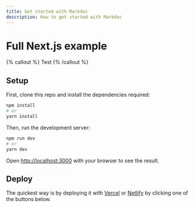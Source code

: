 ```yaml
---
title: Get started with Markdoc
description: How to get started with Markdoc
---
```


# Full Next.js example

{% callout %}
Test
{% /callout %}

## Setup

First, clone this repo and install the dependencies required:

```bash
npm install
# or
yarn install
```

Then, run the development server:

```bash
npm run dev
# or
yarn dev
```

Open [http://localhost:3000](http://localhost:3000) with your browser to see the result.



## Deploy

The quickest way is by deploying it with [Vercel](https://vercel.com) or [Netlify](https://www.netlify.com/) by clicking one of the buttons below.

